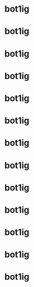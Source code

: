 # bot1ig
# bot1ig
# bot1ig
# bot1ig
# bot1ig
# bot1ig
# bot1ig
# bot1ig
# bot1ig
# bot1ig
# bot1ig
# bot1ig
# bot1ig
